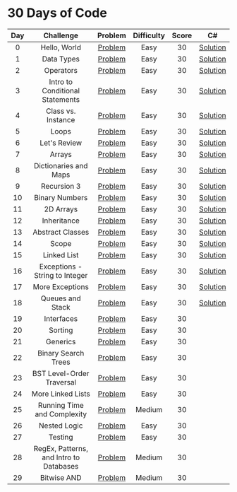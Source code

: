 # 30 Days of Code

|  Day  |                Challenge                |                                         Problem                                          | Difficulty | Score |                                                          C#                                                          |
| :---: | :-------------------------------------: | :--------------------------------------------------------------------------------------: | :--------: | :---: | :------------------------------------------------------------------------------------------------------------------: |
|   0   |              Hello, World               |         [Problem](https://www.hackerrank.com/challenges/30-hello-world/problem)          |    Easy    |  30   |                   [Solution](/30DaysOfCode/Day0_HelloWorld.cs)                   						             |
|   1   |               Data Types                |          [Problem](https://www.hackerrank.com/challenges/30-data-types/problem)          |    Easy    |  30   |                   [Solution](/30DaysOfCode/Day1_DataTypes.cs)                                                        |
|   2   |                Operators                |          [Problem](https://www.hackerrank.com/challenges/30-operators/problem)           |    Easy    |  30   |                   [Solution](/30DaysOfCode/Day2_Operators.cs)                                                        |
|   3   |     Intro to Conditional Statements     |    [Problem](https://www.hackerrank.com/challenges/30-conditional-statements/problem)    |    Easy    |  30   |                   [Solution](/30DaysOfCode/Day3_IntroToConditionalStatements.cs)                                     |
|   4   |           Class vs. Instance            |      [Problem](https://www.hackerrank.com/challenges/30-class-vs-instance/problem)       |    Easy    |  30   |                   [Solution](/30DaysOfCode/Day4_ClassVsInstance.cs)                                                  |
|   5   |                  Loops                  |            [Problem](https://www.hackerrank.com/challenges/30-loops/problem)             |    Easy    |  30   |                   [Solution](/30DaysOfCode/Day5_Loops.cs)                                                            |
|   6   |              Let's Review               |         [Problem](https://www.hackerrank.com/challenges/30-review-loop/problem)          |    Easy    |  30   |                   [Solution](/30DaysOfCode/Day6_LetsReview.cs)                                                       |
|   7   |                 Arrays                  |            [Problem](https://www.hackerrank.com/challenges/30-arrays/problem)            |    Easy    |  30   |                   [Solution](/30DaysOfCode/Day7_Arrays.cs)                                                           |
|   8   |          Dictionaries and Maps          |    [Problem](https://www.hackerrank.com/challenges/30-dictionaries-and-maps/problem)     |    Easy    |  30   |                   [Solution](/30DaysOfCode/Day8_DictionariesAndMaps.cs)                                              |
|   9   |               Recursion 3               |    [Problem](https://www.hackerrank.com/challenges/30-dictionaries-and-maps/problem)     |    Easy    |  30   |                   [Solution](/30DaysOfCode/Day9_Recursion3.cs)                                                       |
|  10   |             Binary Numbers              |        [Problem](https://www.hackerrank.com/challenges/30-binary-numbers/problem)        |    Easy    |  30   |                   [Solution](/30DaysOfCode/Day10_BinaryNumbers.cs)                                                   |
|  11   |                2D Arrays                |          [Problem](https://www.hackerrank.com/challenges/30-2d-arrays/problem)           |    Easy    |  30   |                   [Solution](/30DaysOfCode/Day11_2DArrays.cs)                                                        |
|  12   |               Inheritance               |         [Problem](https://www.hackerrank.com/challenges/30-inheritance/problem)          |    Easy    |  30   |                   [Solution](/30DaysOfCode/Day12_Inheritance.cs)                                                     |
|  13   |            Abstract Classes             |       [Problem](https://www.hackerrank.com/challenges/30-abstract-classes/problem)       |    Easy    |  30   |                   [Solution](/30DaysOfCode/Day13_AbstractClasses.cs)                                                 |
|  14   |                  Scope                  |            [Problem](https://www.hackerrank.com/challenges/30-scope/problem)             |    Easy    |  30   |                   [Solution](/30DaysOfCode/Day14_Scope.cs)                                                           |
|  15   |               Linked List               |         [Problem](https://www.hackerrank.com/challenges/30-linked-list/problem)          |    Easy    |  30   |                   [Solution](/30DaysOfCode/Day15_LinkedList.cs)                                                      |
|  16   |     Exceptions - String to Integer      | [Problem](https://www.hackerrank.com/challenges/30-exceptions-string-to-integer/problem) |    Easy    |  30   |                   [Solution](/30DaysOfCode/Day16_Exception-StringToInteger.cs)                                       |
|  17   |             More Exceptions             |       [Problem](https://www.hackerrank.com/challenges/30-more-exceptions/problem)        |    Easy    |  30   |                   [Solution](/30DaysOfCode/Day17_MoreExceptions.cs)                                                  |                  
|  18   |            Queues and Stack             |        [Problem](https://www.hackerrank.com/challenges/30-queues-stacks/problem)         |    Easy    |  30   |                   [Solution](/30DaysOfCode/Day18_QueuesAndStacks.cs)                                                 |                                                                                                  
|  19   |               Interfaces                |          [Problem](https://www.hackerrank.com/challenges/30-interfaces/problem)          |    Easy    |  30   |                                                                                                                      |
|  20   |                 Sorting                 |           [Problem](https://www.hackerrank.com/challenges/30-sorting/problem)            |    Easy    |  30   |                                                                                                                      |
|  21   |                Generics                 |           [Problem](https://www.hackerrank.com/challenges/30-generics/problem)           |    Easy    |  30   |                                                                                                                      |
|  22   |           Binary Search Trees           |     [Problem](https://www.hackerrank.com/challenges/30-binary-search-trees/problem)      |    Easy    |  30   |                                                                                                                      |
|  23   |        BST Level-Order Traversal        |         [Problem](https://www.hackerrank.com/challenges/30-binary-trees/problem)         |    Easy    |  30   |                                                                                                                      |
|  24   |            More Linked Lists            |     [Problem](https://www.hackerrank.com/challenges/30-linked-list-deletion/problem)     |    Easy    |  30   |                                                                                                                      |
|  25   |       Running Time and Complexity       | [Problem](https://www.hackerrank.com/challenges/30-running-time-and-complexity/problem)  |   Medium   |  30   |                                                                                                                      |
|  26   |              Nested Logic               |         [Problem](https://www.hackerrank.com/challenges/30-nested-logic/problem)         |    Easy    |  30   |                                                                                                                      |
|  27   |                 Testing                 |           [Problem](https://www.hackerrank.com/challenges/30-testing/problem)            |    Easy    |  30   |                                                                                                                      |
|  28   | RegEx, Patterns, and Intro to Databases |        [Problem](https://www.hackerrank.com/challenges/30-regex-patterns/problem)        |   Medium   |  30   |                                                                                                                      |
|  29   |               Bitwise AND               |         [Problem](https://www.hackerrank.com/challenges/30-bitwise-and/problem)          |   Medium   |  30   |                                                                                                                      |